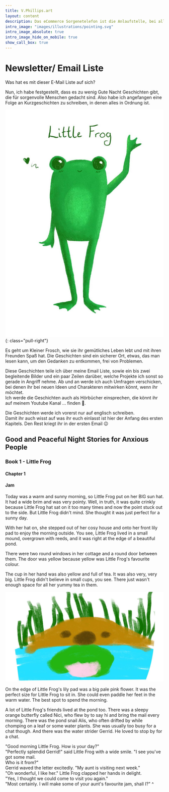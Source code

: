 ```yaml
---
title: V.Phillips.art
layout: content
description: Das eCommerce Sorgenetelefon ist die Anlaufstelle, bei allen Fragen und Nöten rund um den Onlineshop
intro_image: "images/illustrations/pointing.svg"
intro_image_absolute: true
intro_image_hide_on_mobile: true
show_call_box: true
---
```


# Newsletter/ Email Liste

Was hat es mit dieser E-Mail Liste auf sich?

Nun, ich habe festgestellt, dass es zu wenig Gute Nacht Geschichten gibt, die für sorgenvolle Menschen gedacht sind.
Also habe ich angefangen eine Folge an Kurzgeschichten zu schreiben, in denen alles in Ordnung ist.

![image](/assets/images/little-frog.jpg){: class="pull-right"}

Es geht um Kleiner Frosch, wie sie ihr gemütliches Leben lebt und mit ihren Freunden Spaß hat. Die Geschichten sind ein
sicherer Ort, etwas, das man lesen kann, um den Gedanken zu entkommen, frei von Problemen.

Diese Geschichten teile ich über meine Email Liste, sowie ein bis zwei begleitende Bilder und ein paar Zeilen darüber,
welche Projekte ich sonst so gerade in Angriff nehme. Ab und an werde ich auch Umfragen verschicken, bei denen ihr bei
neuen Ideen und
Charakteren mitwirken könnt, wenn ihr möchtet.  
Ich werde die Geschichten auch als Hörbücher einsprechen, die könnt ihr auf meinem Youtube Kanal ... finden 💚.

Die Geschichten werde ich vorerst nur auf englisch schreiben.  
Damit ihr auch wisst auf was ihr euch einlasst ist hier der Anfang des ersten Kapitels. Den Rest kriegt ihr in der
ersten Email 😉



## Good and Peaceful Night Stories for Anxious People

### Book 1 - Little Frog

#### Chapter 1

#### Jam

Today was a warm and sunny morning, so Little Frog put on her BIG sun hat. It had a wide brim and was very pointy. Well,
in truth, it was quite crinkly because Little Frog hat sat on it too many times and now the point stuck out to the side.
But Little Frog didn't mind. She thought it was just perfect for a sunny day.

With her hat on, she stepped out of her cosy house and onto her front lily pad to enjoy the morning outside. You see,
Little Frog lived in a small mound, overgrown with reeds, and it was right at the edge of a beautiful pond.

There were two round windows in her cottage and a round door between them. The door was yellow because yellow was Little
Frog's favourite colour.

The cup in her hand was also yellow and full of tea. It was also very, very big. Little Frog didn't believe in small
cups, you see. There just wasn't enough space for all her yummy tea in them.

![image](/assets/images/little-frog-home.jpg)

On the edge of Little Frog's lily pad was a big pale pink flower. It was the perfect size for Little Frog to sit in. She
could even paddle her feet in the warm water. The best spot to spend the morning.

A lot of Little Frog's friends lived at the pond too. There was a sleepy orange butterfly called Nici, who flew by to
say hi and bring the mail every morning. There was the pond snail Alis, who often drifted by while chomping on a leaf or
some water plants. She was usually too busy for a chat though. And there was the water strider Gerrid. He loved to stop
by for a
chat.

"Good morning Little Frog. How is your day?"  
"Perfectly splendid Gerrid!" said Little Frog with a wide smile. "I see you've got some mail.  
Who is it from?"  
Gerrid waved the letter excitedly. "My aunt is visiting next week."  
"Oh wonderful, I like her." Little Frog clapped her hands in delight.  
"Yes, I thought we could come to visit you again."  
"Most certainly. I will make some of your aunt's favourite jam, shall I?"
^
